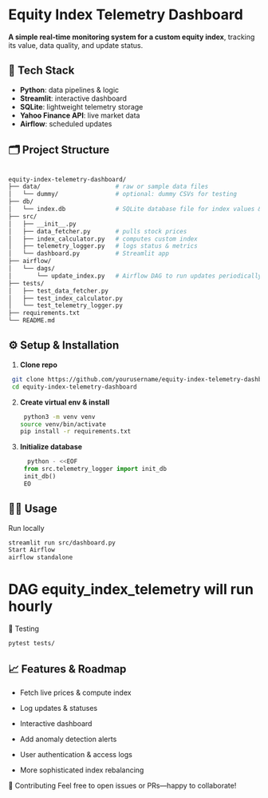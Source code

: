 # Equity Index Telemetry Dashboard

**A simple real‑time monitoring system for a custom equity index**, tracking its value, data quality, and update status.

## 🚀 Tech Stack
- **Python**: data pipelines & logic  
- **Streamlit**: interactive dashboard  
- **SQLite**: lightweight telemetry storage  
- **Yahoo Finance API**: live market data  
- **Airflow**: scheduled updates  

## 🗂 Project Structure
```graphql

equity-index-telemetry-dashboard/
├── data/                     # raw or sample data files
│   └── dummy/                # optional: dummy CSVs for testing
├── db/                       
│   └── index.db              # SQLite database file for index values & telemetry
├── src/                      
│   ├── __init__.py           
│   ├── data_fetcher.py       # pulls stock prices
│   ├── index_calculator.py   # computes custom index
│   ├── telemetry_logger.py   # logs status & metrics
│   └── dashboard.py          # Streamlit app
├── airflow/                  
│   └── dags/                 
│       └── update_index.py   # Airflow DAG to run updates periodically
├── tests/                    
│   ├── test_data_fetcher.py  
│   ├── test_index_calculator.py
│   └── test_telemetry_logger.py
├── requirements.txt          
└── README.md                 
```
## ⚙️ Setup & Installation

1. **Clone repo**  
  ``` bash
   git clone https://github.com/yourusername/equity-index-telemetry-dashboard.git
   cd equity-index-telemetry-dashboard
```
2. **Create virtual env & install**
    ```bash
     python3 -m venv venv
    source venv/bin/activate
    pip install -r requirements.txt
    ```

3. **Initialize database**
   ```python
     python - <<EOF
    from src.telemetry_logger import init_db
    init_db()
    EO
    ```

## 🏃‍♂️ Usage
Run locally
```bash
streamlit run src/dashboard.py
Start Airflow
airflow standalone
```


# DAG equity_index_telemetry will run hourly
🧪 Testing
```bash
pytest tests/
```
## 📈 Features & Roadmap
 - Fetch live prices & compute index

 - Log updates & statuses

 - Interactive dashboard

 - Add anomaly detection alerts

 - User authentication & access logs

 - More sophisticated index rebalancing

🤝 Contributing
Feel free to open issues or PRs—happy to collaborate!

